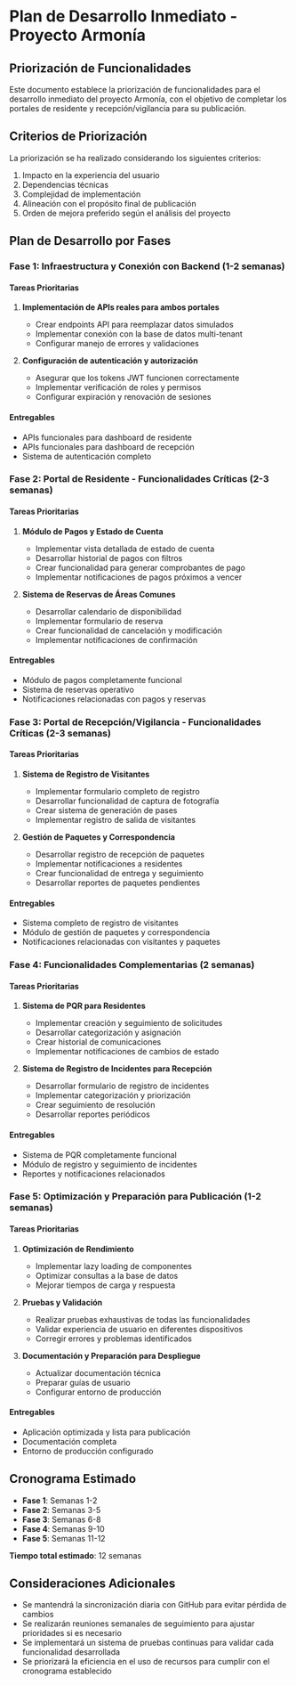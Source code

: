 # Plan de Desarrollo Inmediato - Proyecto Armonía

## Priorización de Funcionalidades

Este documento establece la priorización de funcionalidades para el desarrollo inmediato del proyecto Armonía, con el objetivo de completar los portales de residente y recepción/vigilancia para su publicación.

## Criterios de Priorización

La priorización se ha realizado considerando los siguientes criterios:
1. Impacto en la experiencia del usuario
2. Dependencias técnicas
3. Complejidad de implementación
4. Alineación con el propósito final de publicación
5. Orden de mejora preferido según el análisis del proyecto

## Plan de Desarrollo por Fases

### Fase 1: Infraestructura y Conexión con Backend (1-2 semanas)

#### Tareas Prioritarias
1. **Implementación de APIs reales para ambos portales**
   - Crear endpoints API para reemplazar datos simulados
   - Implementar conexión con la base de datos multi-tenant
   - Configurar manejo de errores y validaciones

2. **Configuración de autenticación y autorización**
   - Asegurar que los tokens JWT funcionen correctamente
   - Implementar verificación de roles y permisos
   - Configurar expiración y renovación de sesiones

#### Entregables
- APIs funcionales para dashboard de residente
- APIs funcionales para dashboard de recepción
- Sistema de autenticación completo

### Fase 2: Portal de Residente - Funcionalidades Críticas (2-3 semanas)

#### Tareas Prioritarias
1. **Módulo de Pagos y Estado de Cuenta**
   - Implementar vista detallada de estado de cuenta
   - Desarrollar historial de pagos con filtros
   - Crear funcionalidad para generar comprobantes de pago
   - Implementar notificaciones de pagos próximos a vencer

2. **Sistema de Reservas de Áreas Comunes**
   - Desarrollar calendario de disponibilidad
   - Implementar formulario de reserva
   - Crear funcionalidad de cancelación y modificación
   - Implementar notificaciones de confirmación

#### Entregables
- Módulo de pagos completamente funcional
- Sistema de reservas operativo
- Notificaciones relacionadas con pagos y reservas

### Fase 3: Portal de Recepción/Vigilancia - Funcionalidades Críticas (2-3 semanas)

#### Tareas Prioritarias
1. **Sistema de Registro de Visitantes**
   - Implementar formulario completo de registro
   - Desarrollar funcionalidad de captura de fotografía
   - Crear sistema de generación de pases
   - Implementar registro de salida de visitantes

2. **Gestión de Paquetes y Correspondencia**
   - Desarrollar registro de recepción de paquetes
   - Implementar notificaciones a residentes
   - Crear funcionalidad de entrega y seguimiento
   - Desarrollar reportes de paquetes pendientes

#### Entregables
- Sistema completo de registro de visitantes
- Módulo de gestión de paquetes y correspondencia
- Notificaciones relacionadas con visitantes y paquetes

### Fase 4: Funcionalidades Complementarias (2 semanas)

#### Tareas Prioritarias
1. **Sistema de PQR para Residentes**
   - Implementar creación y seguimiento de solicitudes
   - Desarrollar categorización y asignación
   - Crear historial de comunicaciones
   - Implementar notificaciones de cambios de estado

2. **Sistema de Registro de Incidentes para Recepción**
   - Desarrollar formulario de registro de incidentes
   - Implementar categorización y priorización
   - Crear seguimiento de resolución
   - Desarrollar reportes periódicos

#### Entregables
- Sistema de PQR completamente funcional
- Módulo de registro y seguimiento de incidentes
- Reportes y notificaciones relacionados

### Fase 5: Optimización y Preparación para Publicación (1-2 semanas)

#### Tareas Prioritarias
1. **Optimización de Rendimiento**
   - Implementar lazy loading de componentes
   - Optimizar consultas a la base de datos
   - Mejorar tiempos de carga y respuesta

2. **Pruebas y Validación**
   - Realizar pruebas exhaustivas de todas las funcionalidades
   - Validar experiencia de usuario en diferentes dispositivos
   - Corregir errores y problemas identificados

3. **Documentación y Preparación para Despliegue**
   - Actualizar documentación técnica
   - Preparar guías de usuario
   - Configurar entorno de producción

#### Entregables
- Aplicación optimizada y lista para publicación
- Documentación completa
- Entorno de producción configurado

## Cronograma Estimado

- **Fase 1**: Semanas 1-2
- **Fase 2**: Semanas 3-5
- **Fase 3**: Semanas 6-8
- **Fase 4**: Semanas 9-10
- **Fase 5**: Semanas 11-12

**Tiempo total estimado**: 12 semanas

## Consideraciones Adicionales

- Se mantendrá la sincronización diaria con GitHub para evitar pérdida de cambios
- Se realizarán reuniones semanales de seguimiento para ajustar prioridades si es necesario
- Se implementará un sistema de pruebas continuas para validar cada funcionalidad desarrollada
- Se priorizará la eficiencia en el uso de recursos para cumplir con el cronograma establecido
